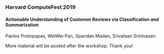 ### Harvard ComputeFest 2019

#### Actionable Understanding of Customer Reviews via Classification and Summarization

Pavlos Protopapas, WeiWei Pan, Spandan Madan, Srivatsan Srinivasan


More material will be posted after the workshop. Thank you!
